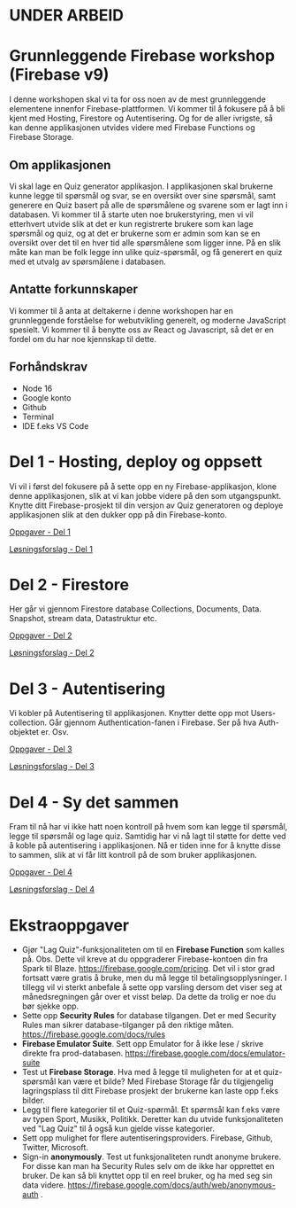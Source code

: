 # UNDER ARBEID

# Grunnleggende Firebase workshop (Firebase v9)

I denne workshopen skal vi ta for oss noen av de mest grunnleggende elementene innenfor Firebase-plattformen. Vi kommer til å fokusere på å bli kjent med Hosting, Firestore og Autentisering. Og for de aller ivrigste, så kan denne applikasjonen utvides videre med Firebase Functions og Firebase Storage.

## Om applikasjonen

Vi skal lage en Quiz generator applikasjon. I applikasjonen skal brukerne kunne legge til spørsmål og svar, se en oversikt over sine spørsmål, samt generere en Quiz basert på alle de spørsmålene og svarene som er lagt inn i databasen. Vi kommer til å starte uten noe brukerstyring, men vi vil etterhvert utvide slik at det er kun registrerte brukere som kan lage spørsmål og quiz, og at det er brukerne som er admin som kan se en oversikt over det til en hver tid alle spørsmålene som ligger inne. På en slik måte kan man be folk legge inn ulike quiz-spørsmål, og få generert en quiz med et utvalg av spørsmålene i databasen.

## Antatte forkunnskaper

Vi kommer til å anta at deltakerne i denne workshopen har en grunnleggende forståelse for webutvikling generelt, og moderne JavaScript spesielt. Vi kommer til å benytte oss av React og Javascript, så det er en fordel om du har noe kjennskap til dette.

## Forhåndskrav

- Node 16
- Google konto
- Github
- Terminal
- IDE f.eks VS Code

# Del 1 - Hosting, deploy og oppsett

Vi vil i først del fokusere på å sette opp en ny Firebase-applikasjon, klone denne applikasjonen, slik at vi kan jobbe videre på den som utgangspunkt. Knytte ditt Firebase-prosjekt til din versjon av Quiz generatoren og deploye applikasjonen slik at den dukker opp på din Firebase-konto.

[Oppgaver - Del 1](/_Oppgaver_/Del%201%20-%20Hosting,%20deploy%20og%20oppsett/README.md)

[Løsningsforslag - Del 1](/_Løsningsforslag_/Del%201%20-%20Hosting,%20deploy%20og%20oppsett/README.md)

# Del 2 - Firestore

Her går vi gjennom Firestore database Collections, Documents, Data. Snapshot, stream data, Datastruktur etc.

[Oppgaver - Del 2](/_Oppgaver_/Del%202%20-%20Firestore/README.md)

[Løsningsforslag - Del 2](/_Løsningsforslag_/Del%202%20-%20Firestore/README.md)

# Del 3 - Autentisering

Vi kobler på Autentisering til applikasjonen. Knytter dette opp mot Users-collection. Går gjennom Authentication-fanen i Firebase. Ser på hva Auth-objektet er. Osv.

[Oppgaver - Del 3](/_Oppgaver_/Del%203%20-%20Autentisering/README.md)

[Løsningsforslag - Del 3](/_Løsningsforslag_/Del%302%20-%20Autentisering/README.md)

# Del 4 - Sy det sammen

Fram til nå har vi ikke hatt noen kontroll på hvem som kan legge til spørsmål, legge til spørsmål og lage quiz. Samtidig har vi nå lagt til støtte for dette ved å koble på autentisering i applikasjonen. Nå er tiden inne for å knytte disse to sammen, slik at vi får litt kontroll på de som bruker applikasjonen.

[Oppgaver - Del 4](/_Oppgaver_/Del%204%20-%20Sy%20det%20sammen/README.md)

[Løsningsforslag - Del 4](/_Løsningsforslag_/Del%204%20-%20Sy%20det%20sammen/README.md)

# Ekstraoppgaver

- Gjør "Lag Quiz"-funksjonaliteten om til en **Firebase Function** som kalles på. Obs. Dette vil kreve at du oppgraderer Firebase-kontoen din fra Spark til Blaze. https://firebase.google.com/pricing. Det vil i stor grad fortsatt være gratis å bruke, men du må legge til betalingsopplysninger. I tillegg vil vi sterkt anbefale å sette opp varsling dersom det viser seg at månedsregningen går over et visst beløp. Da dette da trolig er noe du bør sjekke opp.
- Sette opp **Security Rules** for database tilgangen. Det er med Security Rules man sikrer database-tilganger på den riktige måten. https://firebase.google.com/docs/rules
- **Firebase Emulator Suite**. Sett opp Emulator for å ikke lese / skrive direkte fra prod-databasen. https://firebase.google.com/docs/emulator-suite
- Test ut **Firebase Storage**. Hva med å legge til muligheten for at et quiz-spørsmål kan være et bilde? Med Firebase Storage får du tilgjengelig lagringsplass til ditt Firebase prosjekt der brukerne kan laste opp f.eks bilder.
- Legg til flere kategorier til et Quiz-spørmål. Et spørmsål kan f.eks være av typen Sport, Musikk, Politikk. Deretter kan du utvide funksjonaliteten ved "Lag Quiz" til å også kun gjelde visse kategorier.
- Sett opp mulighet for flere autentiseringsproviders. Firebase, Github, Twitter, Microsoft.
- Sign-in **anonymously**. Test ut funksjonaliteten rundt anonyme brukere. For disse kan man ha Security Rules selv om de ikke har opprettet en bruker. De kan så bli knyttet opp til en reel bruker, og ha med seg sin data videre. https://firebase.google.com/docs/auth/web/anonymous-auth .
